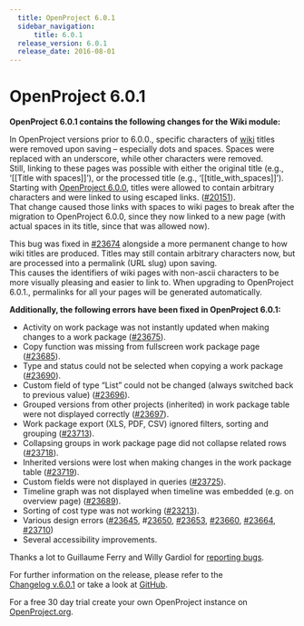 ```yaml
---
  title: OpenProject 6.0.1
  sidebar_navigation:
      title: 6.0.1
  release_version: 6.0.1
  release_date: 2016-08-01
---
```


# OpenProject 6.0.1

**OpenProject 6.0.1 contains the following changes for the Wiki module:**

In OpenProject versions prior to 6.0.0., specific characters of
[wiki](../../../user-guide/wiki/) titles were removed
upon saving – especially dots and spaces. Spaces were replaced with an
underscore, while other characters were removed.  
Still, linking to these pages was possible with either the original
title (e.g., ‘\[\[Title with spaces\]\]’), or the processed title (e.g.,
‘\[\[title\_with\_spaces\]\]’).  
Starting
with [OpenProject 6.0.0](https://www.openproject.org/blog/openproject-6-0-released/), titles
were allowed to contain arbitrary characters and were linked to using
escaped links.
([#20151](https://community.openproject.com/wp/20151)).  
That change caused those links with spaces to wiki pages to break after
the migration to OpenProject 6.0.0, since they now linked to a new page
(with actual spaces in its title, since that was allowed now).

This bug was fixed in
[#23674](https://community.openproject.com/wp/23674) alongside
a more permanent change to how wiki titles are produced. Titles may
still contain arbitrary characters now, but are processed into a
permalink (URL slug) upon saving.  
This causes the identifiers of wiki pages with non-ascii characters to
be more visually pleasing and easier to link to. When upgrading to
OpenProject 6.0.1., permalinks for all your pages will be generated
automatically.

**Additionally, the following errors have been fixed in OpenProject
6.0.1:**

  - Activity
    on work package was not instantly updated when making changes to a
    work package
    ([#23675](https://community.openproject.com/wp/23675)).
  - Copy function was missing from fullscreen work package page
    ([#23685](https://community.openproject.com/wp/23685)).
  - Type
    and status could not be selected when copying a work package
    ([#23690](https://community.openproject.com/wp/23690)).
  - Custom field of type “List” could not be changed (always switched
    back to previous value)
    ([#23696](https://community.openproject.com/wp/23696)).
  - Grouped versions from other projects (inherited) in work package
    table were not displayed correctly
    ([#23697](https://community.openproject.com/wp/23697)).
  - Work package export (XLS, PDF, CSV) ignored filters, sorting and
    grouping
    ([#23713](https://community.openproject.com/wp/23713)).
  - Collapsing groups in work package page did not collapse related rows
    ([#23718](https://community.openproject.com/wp/23718)).
  - Inherited versions were lost when making changes in the work package
    table
    ([#23719](https://community.openproject.com/wp/23719)).
  - Custom fields were not displayed in queries
    ([#23725](https://community.openproject.com/wp/23725)).
  - Timeline
    graph was not displayed when timeline was embedded (e.g. on overview
    page)
    ([#23689](https://community.openproject.com/wp/23689)).
  - Sorting of cost type was not working
    ([#23213](https://community.openproject.com/wp/23213)).
  - Various design errors
    ([#23645](https://community.openproject.com/wp/23645), \#[23650](https://community.openproject.com/wp/23650),
    [#23653](https://community.openproject.com/wp/23653),
    [#23660](https://community.openproject.com/wp/23660),
    [#23664](https://community.openproject.com/wp/23664),
    [#23710](https://community.openproject.com/wp/23710))
  - Several accessibility improvements.

Thanks a lot to Guillaume Ferry and Willy Gardiol for [reporting
bugs](../../../development/report-a-bug/).

For further information on the release, please refer to the  
[Changelog v.6.0.1](https://community.openproject.com/versions/807) 
or take a look at
[GitHub](https://github.com/opf/openproject/tree/v6.0.1).

For a free 30 day trial create your own OpenProject instance on
[OpenProject.org](https://openproject.org/).

